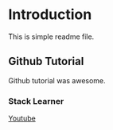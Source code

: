 # Introduction
This is simple readme file.

## Github Tutorial
Github tutorial was awesome.

### Stack Learner
[Youtube](https://www.youtube.com/channel/UCrmHQdRbYKFsB602Duho4Tw)

